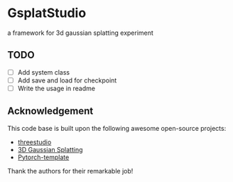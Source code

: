 # GsplatStudio
a framework for 3d gaussian splatting experiment

## TODO
- [ ] Add system class
- [ ] Add save and load for checkpoint
- [ ] Write the usage in readme

## Acknowledgement
This code base is built upon the following awesome open-source projects:
- [threestudio](https://github.com/threestudio-project/threestudio)
- [3D Gaussian Splatting](https://repo-sam.inria.fr/fungraph/3d-gaussian-splatting/)
- [Pytorch-template](https://github.com/victoresque/pytorch-template.git)

Thank the authors for their remarkable job!